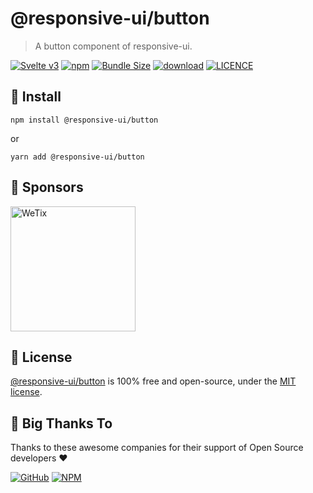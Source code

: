 
# @responsive-ui/button

> A button component of responsive-ui.

<p>

[![Svelte v3](https://img.shields.io/badge/svelte-v3-orange.svg)](https://svelte.dev)
[![npm](https://img.shields.io/npm/v/@responsive-ui/button.svg)](https://www.npmjs.com/package/@responsive-ui/button)
[![Bundle Size](https://badgen.net/bundlephobia/minzip/%40responsive-ui%2Fbutton)](https://bundlephobia.com/result?p=%40responsive-ui%2Fbutton)
[![download](https://img.shields.io/npm/dw/@responsive-ui/button.svg)](https://www.npmjs.com/package/@responsive-ui/button)
[![LICENCE](https://img.shields.io/github/license/wetix/responsive-ui)](https://github.com/wetix/responsive-ui/blob/main/LICENSE)

</p>

## 🔨 Install

```console
npm install @responsive-ui/button
```

or

```console
yarn add @responsive-ui/button
```

## 🔋 Sponsors

<img src="https://asset.wetix.my/images/logo/wetix.png" alt="WeTix" width="200px">

## 📄 License

[@responsive-ui/button](https://github.com/wetix/responsive-ui/tree/main/components/button) is 100% free and open-source, under the [MIT license](https://github.com/wetix/responsive-ui/blob/main/LICENSE).

## 🎉 Big Thanks To

Thanks to these awesome companies for their support of Open Source developers ❤

[![GitHub](https://jstools.dev/img/badges/github.svg)](https://github.com/open-source)
[![NPM](https://jstools.dev/img/badges/npm.svg)](https://www.npmjs.com/)
